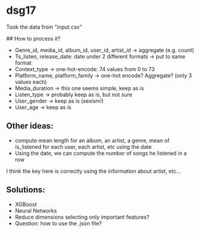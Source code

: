 # dsg17
Took the data from "input.csv"

## How to process it?

* Genre_id, media_id, album_id, user_id, artist_id -> aggregate (e.g. count)
* Ts_listen, release_date: date under 2 different formats -> put to same format
* Context_type -> one-hot-encode: 74 values from 0 to 73
* Platform_name, platform_family -> one-hot encode? Aggregate? (only 3 values each)
* Media_duration -> this one seems simple, keep as is
* Listen_type -> probably keep as is, but not sure
* User_gender -> keep as is (sexism!)
* User_age -> keep as is

## Other ideas: 
* compute mean length for an album, an artist, a genre, mean of is_listened for each user, each artist, etc using the date 
* Using the date, we can compute the number of songs he listened in a row

I think the key here is correctly using the information about artist, etc…

## Solutions:
* XGBoost
* Neural Networks
* Reduce dimensions selecting only important features?
* Question: how to use the .json file?
